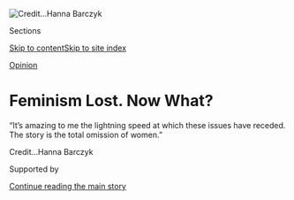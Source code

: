 <div id="app">

<div>

<div>

<div>

</div>

<div data-aria-hidden="false">

<div id="site-content" data-role="main">

<div>

<div class="css-1aor85t" style="opacity:0.000000001;z-index:-1;visibility:hidden">

<div class="css-1hqnpie">

<div class="css-epjblv">

<span class="css-17xtcya">[Sunday
Review](/section/opinion/sunday)</span><span class="css-x15j1o">|</span><span class="css-fwqvlz">Feminism
Lost. Now
What?</span>

</div>

<div class="css-k008qs">

<div class="css-1iwv8en">

<span class="css-18z7m18"></span>

<div>

</div>

</div>

<span class="css-1n6z4y">https://nyti.ms/2iLe2TR</span>

<div class="css-1705lsu">

<div class="css-4xjgmj">

<div class="css-4skfbu" data-role="toolbar" data-aria-label="Social Media Share buttons, Save button, and Comments Panel with current comment count" data-testid="share-tools">

  - 
  - 
  - 
  - 
    
    <div class="css-6n7j50">
    
    </div>

  - 
  - 

</div>

</div>

</div>

</div>

</div>

</div>

<div class="css-11qgg8s">

</div>

<div id="fullBleedHeaderContent">

<div class="css-n4ws9g">

![<span class="css-cnj6d5 e1z0qqy90" itemprop="copyrightHolder"><span class="css-1ly73wi e1tej78p0">Credit...</span><span><span>Hanna
Barczyk</span></span></span>](https://static01.nyt.com/images/2017/01/01/opinion/sunday/01chiraWEB/01chiraWEB-articleLarge-v2.jpg?quality=75&auto=webp&disable=upscale)

</div>

<div class="css-a3jxye">

<div class="css-6cn7ki">

<div class="NYTAppHideMasthead css-1bcu9v6 e1suatyy0">

<div class="section css-1o1qe8k e1suatyy2">

<div class="css-cu5p7t er09x8g0">

<div class="css-6n7j50">

</div>

<span class="css-1dv1kvn">Sections</span>

[Skip to content](#site-content)[Skip to site index](#site-index)

</div>

<div class="css-10698na e1huz5gh0">

</div>

</div>

</div>

[Opinion](/section/opinion)

<div class="css-1sojcmr ehdk2mb0">

# Feminism Lost. Now What?

</div>

“It’s amazing to me the lightning speed at which these issues have
receded. The story is the total omission of
women.”

</div>

</div>

<div class="css-nwzfg5 e1gnum310">

<span class="css-1f9pvn2 sunday"></span><span class="css-cnj6d5 e1z0qqy90" itemprop="copyrightHolder"><span class="css-1ly73wi e1tej78p0">Credit...</span><span><span>Hanna
Barczyk</span></span></span>

</div>

<div id="sponsor-wrapper" class="css-1hyfx7x">

<div id="sponsor-slug" class="css-19vbshk">

Supported by

</div>

[Continue reading the main
story](#after-sponsor)

<div id="sponsor" class="ad sponsor-wrapper" style="text-align:center;height:100%;display:block">

</div>

<div id="after-sponsor">

</div>

</div>

<div class="css-1wx1auc e1gnum311">

<div class="css-18e8msd">

<div class="css-vp77d3 epjyd6m0">

<div class="css-1baulvz">

By <span class="css-1baulvz last-byline" itemprop="name">Susan
Chira</span>

</div>

</div>

  - Dec. 30,
    2016

  - 
    
    <div class="css-4xjgmj">
    
    <div class="css-d8bdto" data-role="toolbar" data-aria-label="Social Media Share buttons, Save button, and Comments Panel with current comment count" data-testid="share-tools">
    
      - 
      - 
      - 
      - 
        
        <div class="css-6n7j50">
        
        </div>
    
      - 
      - 
    
    </div>
    
    </div>

</div>

</div>

</div>

<div class="section meteredContent css-1r7ky0e" name="articleBody" itemprop="articleBody">

<div class="css-1fanzo5 StoryBodyCompanionColumn">

<div class="css-53u6y8">

This was supposed to be the year of triumph for American women.

A year that would cap an arc of progress: Seneca Falls, 1848. The 19th
Amendment, 1920. The first female American president, 2017. An
inauguration that would usher in a triumvirate of women running major
Western democracies. Little girls getting to see a woman in the White
House.

Instead, for those at the forefront of the women’s movement, there is
despair, division and defiance. Hillary Clinton’s loss was feminism’s,
too.

A man whose behavior toward women is a throwback to pre-feminist days is
now setting the tone for the country. The cabinet that Donald J. Trump
has nominated includes men — and a few women — with public records
hostile to a range of issues at the heart of the women’s movement. A
majority of white women voted for him, shattering myths of female
solidarity and the belief that demeaning women would make a politician
unelectable.

More broadly, there is a fear that women’s issues as the movement has
defined them — reproductive rights, women’s health, workplace
advancement and the fight against sexual harassment, among others —
could be trampled or ignored.

</div>

</div>

<div class="css-1fanzo5 StoryBodyCompanionColumn">

<div class="css-53u6y8">

The [Women’s March on
Washington](https://www.theguardian.com/us-news/2016/dec/27/womens-march-on-washington-dc-guide)
on Jan. 21 is an apt metaphor for the moment: movement as primal scream.
It grew out of a post on Facebook, was unconnected to any established
women’s organization, and has no set list of demands. Hundreds of
thousands of women say they are going, but will their anger turn into a
broader movement?

“We need a ‘come to Jesus’ moment,” said C. Nicole Mason of the Center
for Research and Policy in the Public Interest at the New York Women’s
Foundation. “I feel like the denial is very severe.”

In the weeks after the election, in conversations with nearly two dozen
advocates for women, I heard the fractures of a movement still
regrouping after an unexpected defeat. They know that Mrs. Clinton
didn’t stand for the feminist movement directly, and that you could
vote against her without saying you were voting against feminism. But
one of the movement’s goals was shattering that ultimate glass ceiling.
Some say the failure to do so was so devastating that now is the time to
rebuild from the ground up. Others insist it’s time to stay the course.

The challenges are a proxy for the questions the Democratic Party must
face over class, race, identity politics and tactics. The women’s
movement must balance how to broaden its message without losing its
base. Courting the white working class could alienate black women still
smarting over white women voting for a man whom many saw as racist — a
choice that seemed to put racial identity over gender solidarity. Some
younger women shun the feminist label altogether. It’s not clear how far
the tent can stretch without leaving some outside.

The overall struggle is to stay relevant in the age of Trump. “Before
the election, even I was stunned by the sheer number of people I knew
who came forward saying they’d been survivors of sexual assault,” said
Vivien Labaton, co-executive director of Make It Work, which promotes
working families’ economic security. “It’s amazing to me the lightning
speed at which these issues have receded. The story is the total
omission of women. Overnight.”

</div>

</div>

<div class="css-1fanzo5 StoryBodyCompanionColumn">

<div class="css-53u6y8">

Many veterans of the women’s movement bristle at the thought that the
election was a rejection of feminism. Hillary Clinton won the popular
vote by the largest recorded margin for a defeated candidate and won the
majority of all women’s votes. Eleanor Smeal, president of the Feminist
Majority Foundation, [cites a
poll](http://msmagazine.com/blog/2016/12/22/numbers-gender-feminism-2016-presidential-election/)
commissioned from Lake Research Partners conducted on the eve of the
election. It found that 59 percent of women voters over all, and 59
percent of younger women, identify as feminists, up from 2012.

Heather Booth, long active in the movement, notes that polls
consistently show majority support for child care, equal pay,
prohibitions against sexual discrimination and the right to abortion.
Ms. Smeal’s and many other groups have reported intensified
mobilization, donations and volunteerism after the election. For many,
the defeat may well be an awakening, a visible sign of barriers they
thought had been swept away.

But this consensus masks real struggles.

Although exit polls suggest that a majority of young women voted for
Mrs. Clinton, their enthusiasm for Bernie Sanders during the primary
seemed to say that for some, feminism’s traditional preoccupations seem
out of date.

In late October, when the polls indicated that Mrs. Clinton would win, I
sought out young women to talk about their perceptions of her. Jessica
Salans, 27, who is running for local office in Los Angeles in 2017, said
she found Mrs. Clinton’s feminism outdated, failing to prioritize
climate change, income inequality and the toll of American intervention
overseas.

</div>

</div>

<div class="css-79elbk" data-testid="photoviewer-wrapper">

<div class="css-z3e15g" data-testid="photoviewer-wrapper-hidden">

</div>

<div class="css-1a48zt4 ehw59r15" data-testid="photoviewer-children">

![<span class="css-cnj6d5 e1z0qqy90" itemprop="copyrightHolder"><span class="css-1ly73wi e1tej78p0">Credit...</span><span>Hanna
Barczyk</span></span>](https://static01.nyt.com/images/2017/01/01/opinion/sunday/01chiraJUMP/01chiraJUMP-articleLarge.jpg?quality=75&auto=webp&disable=upscale)

</div>

</div>

<div class="css-1fanzo5 StoryBodyCompanionColumn">

<div class="css-53u6y8">

“I saw a great documentary about the second-wave feminist movement, and
it made me realize why people like Gloria Steinem were coming out in
support of Hillary Clinton,” she said. The brand of feminism that spoke
to her, though, wasn’t about breaking historic barriers. It was more
specific: “progressive feminism, eco-feminism.”

To many inside and outside the feminist movement, the Clinton campaign
message missed the mark.

“White working-class women saw Hillary Clinton as another privileged
white woman wanting to break the glass ceiling,” said Joan C. Williams,
professor at University of California Hastings College of the Law. “That
metaphor makes sense if your central goal is to gain access to jobs that
privileged men have. Hillary’s feminism was not about them.”

</div>

</div>

<div class="css-1fanzo5 StoryBodyCompanionColumn">

<div class="css-53u6y8">

Feminism, which at its heart should mean opportunities for women in
every sphere, has also come to be seen as a proxy for liberalism,
alienating conservatives.

S. E. Cupp, a columnist for The Daily News in New York and a
conservative who did not vote for Mr. Trump, said: “There’s a
condescension that comes across from some in the women’s movement.
There’s this idea that if you’re not liberal, you’re a traitor to your
gender. Is our message alienating entire groups of people, including
women?”

She raised the provocative possibility that many women believed that Mr.
Trump would keep the country safe in part because of his paternalistic,
alpha male persona — and that was an implicit rejection of feminism’s
attempts to redefine gender roles.

Others worry that the women’s movement has spent too much time policing
language and behavior, blaming and shaming at the expense of dialogue.
That, Professor Williams argues, can make misogyny attractive to the
white working class, a way to rebel against condescending elites.

The answer, some argue, is rebranding feminism — recasting issues in
economic terms relevant to the working class, men as well as women.

“While the working families agenda is very strong, it’s not big enough
to get the country back on its feet,” said Celinda Lake, a longtime
Democratic pollster. “It needs to be embedded in a bigger economic
message. Sometimes we talk about it in ways that make it sound like it’s
just for women, to the exclusion of men.”

By contrast, she said, Mr. Trump’s economic platform was clear and
compelling. Mrs. Clinton’s calls for equal pay, child care, paid family
leave and health insurance that covered birth control and mammograms,
paled before the appeal of someone who promised to bring back
better-paying manufacturing jobs and restore a lost standard of living.

</div>

</div>

<div class="css-1fanzo5 StoryBodyCompanionColumn">

<div class="css-53u6y8">

The key is to link the two messages, to take issues that benefit women
and show how they help families as a whole.

Ms. Lake described a focus group on equal pay she conducted with white
union members in Michigan. She found that men were enthusiastic if they
connected it with their own economic security. “One guy said, ‘If the
little lady doesn’t get paid the same as I do, I need to get overtime
and there’s no OT anymore.’ ” The other men in the room, she said,
agreed with him.

Men may also be more receptive when the message is applied to their
daughters. Reshma Saujani runs the group Girls Who Code, aimed at
preparing girls for careers in technology. She noted that when her
organization tried to persuade parents to enroll their girls, abstract
appeals to gender equity fell flat. Evoking fathers’ dreams for their
daughters had more resonance.

“You’ve lost your home but your daughter has a shot at going back up to
the middle class,” she said, explaining why that kind of pitch
succeeded. “We have to talk to different parts of the country
differently. We can’t make the same gender arguments — it doesn’t work.”

In these postelection conversations, the rawest wounds were expressed by
black women who felt betrayed by white women’s support for Mr. Trump.
These women worry that the national chest-beating about identity
politics and the resolve to win back the white working class will come
at their expense, subordinating issues of racial justice.

“You blame the people who voted for him, not the ones who didn’t,” said
Salamishah Tillet, an associate professor of English and Africana
studies at the University of Pennsylvania.

Early organizers of the women’s march faced scorn for initially failing
to include minority women in leadership positions, then drew fire for
the original name of the event — Million Woman March — which
appropriated the name of a march by black women in 1997.

</div>

</div>

<div class="css-1fanzo5 StoryBodyCompanionColumn">

<div class="css-53u6y8">

“Ashes to ashes, dust to white liberal feminism,” wrote LeRhonda
Manigault-Bryant, associate professor of Africana studies at Williams
College, in an impassioned open letter noting that white feminists now
shared the kind of fears long known to black women.

Rather than playing down race, these women argue it’s essential to
recognize its interconnection with feminism. Allowing racism to fester,
they say, threatens not only black women but also white women, because
it encourages white nationalism, which is also hostile to women’s
rights.

But building bridges across racial and ethnic lines requires white
feminists to understand that their experience is not universal,
Professor Manigault-Bryant said. And it means defining women’s issues as
broadly as possible.

One of the paradoxes of 2016 was that some referendums on issues dear to
the women’s movement passed on the local level, from tax increases to
expand child care programs in Ohio to raising the minimum wage in four
states. Advocates see opportunities in localities, a key battleground.
The Michigan People’s Campaign focused on a statehouse district called
Downriver Detroit, dispatching campaigners door to door to talk across
party lines about issues like caring for the elderly, disabled relatives
and children. Their progressive candidate won the local election,
although Mr. Trump carried the same district.

Others see ballot initiatives as a potent weapon. “Maybe this moment was
tailor-made for ballot measures as a critical form of policy making and
protest,” said Justine Sarver, executive director of the Ballot
Initiative Strategy Center. The center conducted polling in 11 states
and found wide support for issues like equal pay, child care, paid
family leave and higher wages, and is gearing up for the 2018 midterm
elections.

In the end, it’s hard to argue that this election over all was a vote
for the subordination of women. But it’s a warning that feminism, as it
has been defined, did not inspire enough people in enough places around
the country. You didn’t hear explicit calls for women to stay at home or
be subservient to men, although it’s an open question how many Americans
are receptive to questioning traditional gender roles. Many who care
about the place of women in American society are gripped by fears that
men will now feel they have a free pass to demean women at home or in
the workplace, that women’s health, economic security and reproductive
rights will be dealt severe blows.

</div>

</div>

<div class="css-1fanzo5 StoryBodyCompanionColumn">

<div class="css-53u6y8">

Talking to women who voted for Mr. Trump, I found many who were working,
divorced or single, opinionated and outspoken. They saw Hillary Clinton
as a menace and Donald Trump as an agent of change, if a flawed one.
Many were living what might be called liberated lives.

The challenge for the women’s movement is to persuade more of the
electorate that feminism is not merely a luxury for the privileged or
the province only of liberals, but rather that it is essential to the
freedom of every woman — and to her choices.

</div>

</div>

</div>

<div>

</div>

<div>

</div>

<div>

</div>

<div>

<div id="bottom-wrapper" class="css-1ede5it">

<div id="bottom-slug" class="css-l9onyx">

Advertisement

</div>

[Continue reading the main
story](#after-bottom)

<div id="bottom" class="ad bottom-wrapper" style="text-align:center;height:100%;display:block;min-height:90px">

</div>

<div id="after-bottom">

</div>

</div>

</div>

</div>

</div>

## Site Index

<div>

</div>

## Site Information Navigation

  - [© <span>2020</span> <span>The New York Times
    Company</span>](https://help.nytimes.com/hc/en-us/articles/115014792127-Copyright-notice)

<!-- end list -->

  - [NYTCo](https://www.nytco.com/)
  - [Contact
    Us](https://help.nytimes.com/hc/en-us/articles/115015385887-Contact-Us)
  - [Work with us](https://www.nytco.com/careers/)
  - [Advertise](https://nytmediakit.com/)
  - [T Brand Studio](http://www.tbrandstudio.com/)
  - [Your Ad
    Choices](https://www.nytimes.com/privacy/cookie-policy#how-do-i-manage-trackers)
  - [Privacy](https://www.nytimes.com/privacy)
  - [Terms of
    Service](https://help.nytimes.com/hc/en-us/articles/115014893428-Terms-of-service)
  - [Terms of
    Sale](https://help.nytimes.com/hc/en-us/articles/115014893968-Terms-of-sale)
  - [Site
    Map](https://spiderbites.nytimes.com)
  - [Help](https://help.nytimes.com/hc/en-us)
  - [Subscriptions](https://www.nytimes.com/subscription?campaignId=37WXW)

</div>

</div>

</div>

</div>

